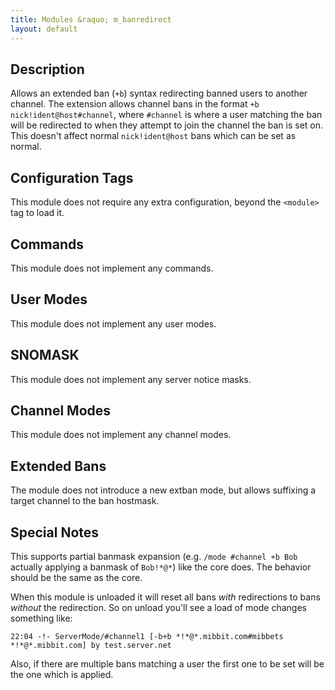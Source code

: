 ```yaml
---
title: Modules &raquo; m_banredirect
layout: default
---
```


## Description	

Allows an extended ban (`+b`) syntax redirecting banned users to another channel. The extension allows channel bans
in the format `+b nick!ident@host#channel`, where `#channel` is where a user matching the ban will be redirected to when
they attempt to join the channel the ban is set on. This doesn't affect normal `nick!ident@host` bans which can
be set as normal. 

## Configuration Tags

This module does not require any extra configuration, beyond the `<module>` tag to load it.

## Commands

This module does not implement any commands.

## User Modes

This module does not implement any user modes.

## SNOMASK

This module does not implement any server notice masks.

## Channel Modes

This module does not implement any channel modes.

## Extended Bans

The module does not introduce a new extban mode, but allows suffixing a target channel to the ban hostmask.

## Special Notes

This supports partial banmask expansion (e.g. `/mode #channel +b Bob` actually applying a banmask of `Bob!*@*`) 
like the core does. The behavior should be the same as the core.

When this module is unloaded it will reset all bans *with* redirections to bans *without* the redirection. So on unload 
you'll see a load of mode changes something like:

`22:04 -!- ServerMode/#channel1 [-b+b *!*@*.mibbit.com#mibbets *!*@*.mibbit.com] by test.server.net`

Also, if there are multiple bans matching a user the first one to be set will be the one which is applied. 
